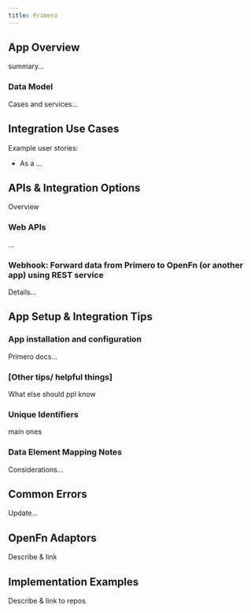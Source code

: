 ```yaml
---
title: Primero
---
```


## App Overview
summary...

### Data Model

Cases and services...

## Integration Use Cases

Example user stories:

- As a ...

## APIs & Integration Options

Overview

### Web APIs

...

### Webhook: Forward data from Primero to OpenFn (or another app) using REST service

Details...

## App Setup & Integration Tips

### App installation and configuration

Primero docs...

### [Other tips/ helpful things]
What else should ppl know

### Unique Identifiers
main ones

### Data Element Mapping Notes
Considerations...

## Common Errors

Update...

## OpenFn Adaptors
Describe & link

## Implementation Examples

Describe & link to repos


